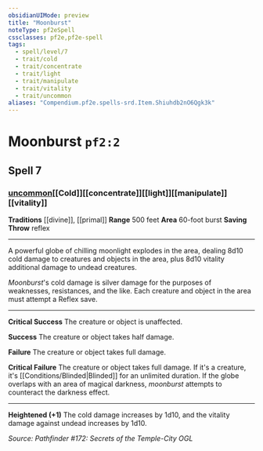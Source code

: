 ```yaml
---
obsidianUIMode: preview
title: "Moonburst"
noteType: pf2eSpell
cssclasses: pf2e,pf2e-spell
tags:
  - spell/level/7
  - trait/cold
  - trait/concentrate
  - trait/light
  - trait/manipulate
  - trait/vitality
  - trait/uncommon
aliases: "Compendium.pf2e.spells-srd.Item.Shiuhdb2nO6Qgk3k" 
---
```

# Moonburst  `pf2:2`  
## Spell 7
### [uncommon](uncommon "Uncommon Rarity Trait")[[Cold]][[concentrate]][[light]][[manipulate]][[vitality]]
**Traditions** [[divine]], [[primal]]
**Range** 500 feet
**Area** 60-foot burst
**Saving Throw**  reflex
* * * 
A powerful globe of chilling moonlight explodes in the area, dealing 8d10 cold damage to creatures and objects in the area, plus 8d10 vitality additional damage to undead creatures.

_Moonburst_'s cold damage is silver damage for the purposes of weaknesses, resistances, and the like. Each creature and object in the area must attempt a Reflex save.

* * *

**Critical Success** The creature or object is unaffected.

**Success** The creature or object takes half damage.

**Failure** The creature or object takes full damage.

**Critical Failure** The creature or object takes full damage. If it's a creature, it's [[Conditions/Blinded|Blinded]] for an unlimited duration. If the globe overlaps with an area of magical darkness, _moonburst_ attempts to counteract the darkness effect.

* * *

**Heightened (+1)** The cold damage increases by 1d10, and the vitality damage against undead increases by 1d10.

*Source: Pathfinder #172: Secrets of the Temple-City*
*OGL*